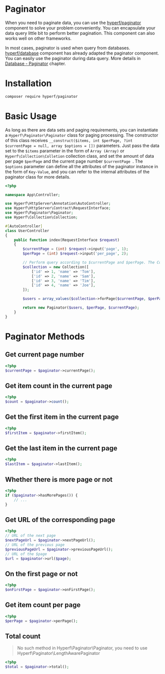 # Paginator

When you need to paginate data, you can use the [hyperf/paginator](https://github.com/hyperf/paginator) component to solve your problem conveniently. You can encapsulate your data query little bit to perform better pagination. This component can also works well on other frameworks.

In most cases, paginator is used when query from databases. [hyperf/database](https://github.com/hyperf/database) component has already adapted the paginator component. You can easily use the paginator during data query. More details in [Database - Paginator](en/db/paginator.md) chapter.

# Installation

```bash
composer require hyperf/paginator
```

# Basic Usage

As long as there are data sets and paging requirements, you can instantiate a `Hyperf\Paginator\Paginator` class for paging processing. The constructor of this class receives `__construct($items, int $perPage, ?int $currentPage = null, array $options = [])` parameters. Just pass the data set to the `$items` parameter in the form of `Array (Array)` or `Hyperf\Collection\Colletion` collection class, and set the amount of data per page `$perPage` and the current page number `$currentPage `. The `$options` parameter can define all the attributes of the paginator instance in the form of `Key-Value`, and you can refer to the internal attributes of the paginator class for more details.

```php
<?php

namespace App\Controller;

use Hyperf\HttpServer\Annotation\AutoController;
use Hyperf\HttpServer\Contract\RequestInterface;
use Hyperf\Paginator\Paginator;
use Hyperf\Collection\Collection;

#[AutoController]
class UserController
{
    public function index(RequestInterface $request)
    {
        $currentPage = (int) $request->input('page', 1);
        $perPage = (int) $request->input('per_page', 2);

        // Perform query according to $currentPage and $perPage. The Collection type is used here.
        $collection = new Collection([
            ['id' => 1, 'name' => 'Tom'],
            ['id' => 2, 'name' => 'Sam'],
            ['id' => 3, 'name' => 'Tim'],
            ['id' => 4, 'name' => 'Joe'],
        ]);

        $users = array_values($collection->forPage($currentPage, $perPage)->toArray());

        return new Paginator($users, $perPage, $currentPage);
    }
}
```

# Paginator Methods

## Get current page number

```php
<?php
$currentPage = $paginator->currentPage();
```

## Get item count in the current page

```php
<?php
$count = $paginator->count();
```

## Get the first item in the current page

```php
<?php
$firstItem = $paginator->firstItem();
```

## Get the last item in the current page

```php
<?php
$lastItem = $paginator->lastItem();
```

## Whether there is more page or not

```php
<?php
if ($paginator->hasMorePages()) {
    // ...
}
```

## Get URL of the corresponding page

```php
<?php
// URL of the next page
$nextPageUrl = $paginator->nextPageUrl();
// URL of the previous page
$previousPageUrl = $paginator->previousPageUrl();
// URL of the $page
$url = $paginator->url($page);
```

## On the first page or not

```php
<?php
$onFirstPage = $paginator->onFirstPage();
```

## Get item count per page

```php
<?php
$perPage = $paginator->perPage();
```

## Total count

> No such method in Hyperf\Paginator\Paginator, you need to use Hyperf\Paginator\LengthAwarePaginator

```php
<?php
$total = $paginator->total();
```
